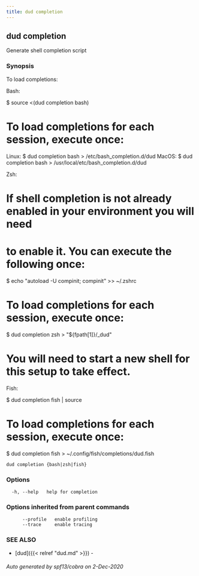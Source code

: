 ```yaml
---
title: dud completion
---
```

## dud completion

Generate shell completion script

### Synopsis

To load completions:

Bash:

$ source <(dud completion bash)

# To load completions for each session, execute once:
Linux:
$ dud completion bash > /etc/bash_completion.d/dud
MacOS:
$ dud completion bash > /usr/local/etc/bash_completion.d/dud

Zsh:

# If shell completion is not already enabled in your environment you will need
# to enable it.  You can execute the following once:

$ echo "autoload -U compinit; compinit" >> ~/.zshrc

# To load completions for each session, execute once:
$ dud completion zsh > "${fpath[1]}/_dud"

# You will need to start a new shell for this setup to take effect.

Fish:

$ dud completion fish | source

# To load completions for each session, execute once:
$ dud completion fish > ~/.config/fish/completions/dud.fish


```
dud completion {bash|zsh|fish}
```

### Options

```
  -h, --help   help for completion
```

### Options inherited from parent commands

```
      --profile   enable profiling
      --trace     enable tracing
```

### SEE ALSO

* [dud]({{< relref "dud.md" >}})	 - 

###### Auto generated by spf13/cobra on 2-Dec-2020
